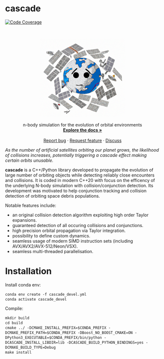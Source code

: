 cascade
=========

[![Code Coverage](https://img.shields.io/codecov/c/github/esa/cascade.svg?style=for-the-badge)](https://codecov.io/github/esa/cascade?branch=main)

<!-- PROJECT LOGO -->
<br />
<p align="center">
  <a href="https://github.com/esa/cascade">
    <img src="doc/_static/images/logo.png" alt="Logo" width="280">
  </a>
  <p align="center">
    n-body simulation for the evolution of orbital environments
    <br />
    <a href="https://esa.github.io/cascade/index.html"><strong>Explore the docs »</strong></a>
    <br />
    <br />
    <a href="https://github.com/esa/cascade/issues/new/choose">Report bug</a>
    ·
    <a href="https://github.com/esa/cascade/issues/new/choose">Request feature</a>
    ·
    <a href="https://github.com/esa/cascade/discussions">Discuss</a>
  </p>
</p>

*As the number of artificial satellites orbiting our planet grows, the likelihood of collisions increases, potentially triggering a cascade effect making certain orbits unusable.*

**cascade** is a C++/Python library developed to propagate the evolution of large number of orbiting objects
while detecting reliably close encounters and collisions. It is coded in modern C++20 with focus on the
efficency of the underlying N-body simulation with collision/conjunction detection. Its development was
motivated to help conjunction tracking and collision detection of orbiting space debris populations.

Notable features include:

* an original collision detection algorithm exploiting high order Taylor expansions.
* guaranteed detection of all occuring collisions and conjunctions.
* high precision orbital propagation via Taylor integration.
* possibility to define custom dynamics.
* seamless usage of modern SIMD instruction sets (including AVX/AVX2/AVX-512/Neon/VSX).
* seamless multi-threaded parallelisation.

Installation
===============
Install conda env:

```
conda env create -f cascade_devel.yml
conda activate cascade_devel
```

Compile:
```
mkdir build
cd build
cmake ../ -DCMAKE_INSTALL_PREFIX=$CONDA_PREFIX -DCMAKE_PREFIX_PATH=$CONDA_PREFIX -DBoost_NO_BOOST_CMAKE=ON -DPython3_EXECUTABLE=$CONDA_PREFIX/bin/python -DCASCADE_INSTALL_LIBDIR=lib -DCASCADE_BUILD_PYTHON_BINDINGS=yes -DCMAKE_BUILD_TYPE=Debug
make install
```
